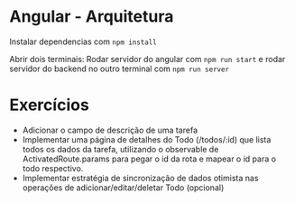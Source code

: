 # Angular - Arquitetura

Instalar dependencias com `npm install`

Abrir dois terminais:
Rodar servidor do angular com `npm run start`
e rodar servidor do backend no outro terminal com `npm run server`

# Exercícios

- Adicionar o campo de descrição de uma tarefa
- Implementar uma página de detalhes do Todo (/todos/:id) que lista todos os dados da tarefa, utilizando o observable de ActivatedRoute.params para pegar o id da rota e mapear o id para o todo respectivo.
- Implementar estratégia de sincronização de dados otimista nas operações de adicionar/editar/deletar Todo (opcional)


